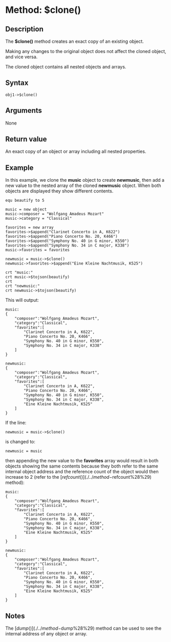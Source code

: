 # Method: $clone()

<PageHeader />

## Description

The **$clone()** method creates an exact copy of an existing object.

Making any changes to the original object does not affect the cloned object, and vice versa.

The cloned object contains all nested objects and arrays.

## Syntax

```
obj1->$clone()
```

## Arguments

None

## Return value

An exact copy of an object or array including all nested properties.

## Example

In this example, we clone the **music** object to create **newmusic**, then add a new value to the nested array of the cloned **newmusic** object. When both objects are displayed they show different contents.

```
equ beautify to 5

music = new object
music->composer = "Wolfgang Amadeus Mozart"
music->category = "Classical"

favorites = new array
favorites->$append("Clarinet Concerto in A, K622")
favorites->$append("Piano Concerto No. 20, K466")
favorites->$append("Symphony No. 40 in G minor, K550")
favorites->$append("Symphony No. 34 in C major, K338")
music->favorites = favorites

newmusic = music->$clone()
newmusic->favorites->$append("Eine Kleine Nachtmusik, K525")

crt "music:"
crt music->$tojson(beautify)
crt
crt "newmusic:"
crt newmusic->$tojson(beautify)
```

This will output:

```
music:
{
    "composer":"Wolfgang Amadeus Mozart",
    "category":"Classical",
    "favorites":[
        "Clarinet Concerto in A, K622",
        "Piano Concerto No. 20, K466",
        "Symphony No. 40 in G minor, K550",
        "Symphony No. 34 in C major, K338"
    ]
}

newmusic:
{
    "composer":"Wolfgang Amadeus Mozart",
    "category":"Classical",
    "favorites":[
        "Clarinet Concerto in A, K622",
        "Piano Concerto No. 20, K466",
        "Symphony No. 40 in G minor, K550",
        "Symphony No. 34 in C major, K338",
        "Eine Kleine Nachtmusik, K525"
    ]
}
```

If the line:

```
newmusic = music->$clone()
```

is changed to:

```
newmusic = music
```

then appending the new value to the **favorites** array would result in both objects showing the same contents because they both refer to the same internal object address and the reference count of the object would then increase to 2 (refer to the [$refcount()](./../method-$refcount%28%29) method):

```
music:
{
    "composer":"Wolfgang Amadeus Mozart",
    "category":"Classical",
    "favorites":[
        "Clarinet Concerto in A, K622",
        "Piano Concerto No. 20, K466",
        "Symphony No. 40 in G minor, K550",
        "Symphony No. 34 in C major, K338",
        "Eine Kleine Nachtmusik, K525"
    ]
}

newmusic:
{
    "composer":"Wolfgang Amadeus Mozart",
    "category":"Classical",
    "favorites":[
        "Clarinet Concerto in A, K622",
        "Piano Concerto No. 20, K466",
        "Symphony No. 40 in G minor, K550",
        "Symphony No. 34 in C major, K338",
        "Eine Kleine Nachtmusik, K525"
    ]
}
```

## Notes

The [$dump()](./../method-$dump%28%29) method can be used to see the internal address of any object or array.
